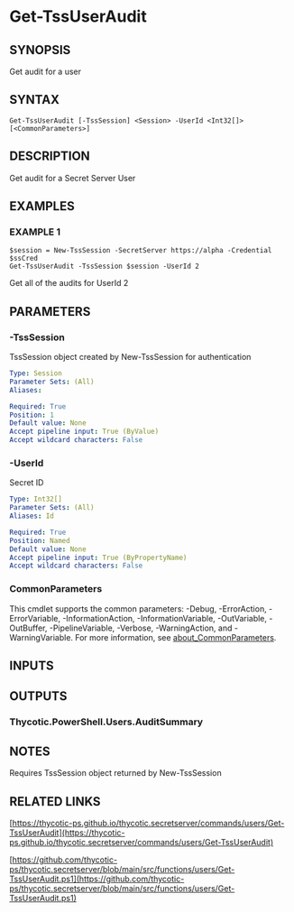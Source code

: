 # Get-TssUserAudit

## SYNOPSIS
Get audit for a user

## SYNTAX

```
Get-TssUserAudit [-TssSession] <Session> -UserId <Int32[]> [<CommonParameters>]
```

## DESCRIPTION
Get audit for a Secret Server User

## EXAMPLES

### EXAMPLE 1
```
$session = New-TssSession -SecretServer https://alpha -Credential $ssCred
Get-TssUserAudit -TssSession $session -UserId 2
```

Get all of the audits for UserId 2

## PARAMETERS

### -TssSession
TssSession object created by New-TssSession for authentication

```yaml
Type: Session
Parameter Sets: (All)
Aliases:

Required: True
Position: 1
Default value: None
Accept pipeline input: True (ByValue)
Accept wildcard characters: False
```

### -UserId
Secret ID

```yaml
Type: Int32[]
Parameter Sets: (All)
Aliases: Id

Required: True
Position: Named
Default value: None
Accept pipeline input: True (ByPropertyName)
Accept wildcard characters: False
```

### CommonParameters
This cmdlet supports the common parameters: -Debug, -ErrorAction, -ErrorVariable, -InformationAction, -InformationVariable, -OutVariable, -OutBuffer, -PipelineVariable, -Verbose, -WarningAction, and -WarningVariable. For more information, see [about_CommonParameters](http://go.microsoft.com/fwlink/?LinkID=113216).

## INPUTS

## OUTPUTS

### Thycotic.PowerShell.Users.AuditSummary
## NOTES
Requires TssSession object returned by New-TssSession

## RELATED LINKS

[https://thycotic-ps.github.io/thycotic.secretserver/commands/users/Get-TssUserAudit](https://thycotic-ps.github.io/thycotic.secretserver/commands/users/Get-TssUserAudit)

[https://github.com/thycotic-ps/thycotic.secretserver/blob/main/src/functions/users/Get-TssUserAudit.ps1](https://github.com/thycotic-ps/thycotic.secretserver/blob/main/src/functions/users/Get-TssUserAudit.ps1)

